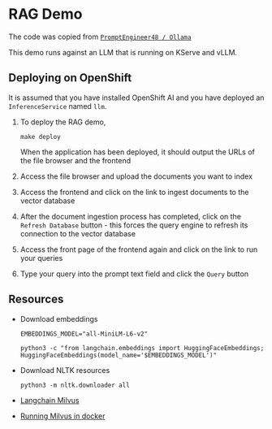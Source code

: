 # RAG Demo

The code was copied from [`PromptEngineer48 / Ollama`](https://github.com/PromptEngineer48/Ollama)

This demo runs against an LLM that is running on KServe and vLLM.

## Deploying on OpenShift

It is assumed that you have installed OpenShift AI and you have deployed an `InferenceService` named `llm`.

01. To deploy the RAG demo,

		make deploy

	When the application has been deployed, it should output the URLs of the file browser and the frontend

01. Access the file browser and upload the documents you want to index

01. Access the frontend and click on the link to ingest documents to the vector database

01. After the document ingestion process has completed, click on the `Refresh Database` button - this forces the query engine to refresh its connection to the vector database

01. Access the front page of the frontend again and click on the link to run your queries

01. Type your query into the prompt text field and click the `Query` button


## Resources

*   Download embeddings

		EMBEDDINGS_MODEL="all-MiniLM-L6-v2"

		python3 -c "from langchain.embeddings import HuggingFaceEmbeddings; HuggingFaceEmbeddings(model_name='$EMBEDDINGS_MODEL')"

*   Download NLTK resources

		python3 -m nltk.downloader all

*   [Langchain Milvus](https://python.langchain.com/docs/integrations/vectorstores/milvus/)

*   [Running Milvus in docker](https://raw.githubusercontent.com/milvus-io/milvus/master/scripts/standalone_embed.sh)
